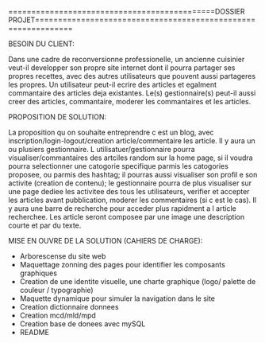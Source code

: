 =============================================DOSSIER PROJET==============================================================



BESOIN DU CLIENT:

Dans une cadre de reconversionne professionelle, un ancienne cuisinier veut-il developper son propre site internet dont il pourra partager ses propres recettes, avec des autres utilisateurs que pouvent aussi partageres les propres.
Un utilisateur peut-il ecrire des articles et egalment commantaire des articles deja existantes.
Le(s) gestionnaire(s) peut-il aussi creer des articles, commantaire, moderer les commantaires et les articles.




PROPOSITION DE SOLUTION:

La proposition qu on souhaite entreprendre c est un blog, avec inscription/login-logout/creation article/commentaire les article. 
Il y aura un ou plusiers gestionnaire.
L utilisatuer/gestionnaire pourra visualiser/commantaires des artciles random sur la home page, si il voudra pourra selectionner une catogorie specifique parmis les catogories proposee, ou parmis des hashtag; il pourras aussi visualiser son profil e son activite (creation de contenu); le gestionnaire pourra de plus visualiser sur une page dediee les activitee des tous les utilisateurs, verifier et accepter les articles avant pubblication, moderer les commentaires (si c est le cas).
Il y aura une barre de recherche pour acceder plus rapidment a l article recherchee.
Les article seront composee par une image une description courte et par du texte.




MISE EN OUVRE DE LA SOLUTION (CAHIERS DE CHARGE):

- Arborescense du site web 
- Maquettage zonning des pages pour identifier les composants graphiques
- Creation de une identite visuelle, une charte graphique (logo/ palette de couleur / typographie)
- Maquette dynamique pour simuler la navigation dans le site 
- Creation dictionnaire donnees
- Creation mcd/mld/mpd
- Creation base de donees avec mySQL
- README












